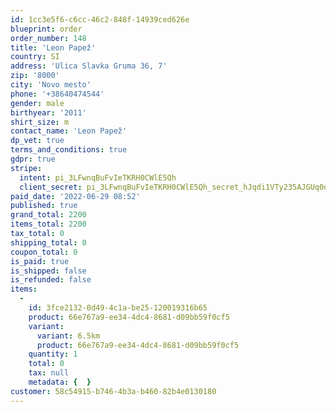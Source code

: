 ```yaml
---
id: 1cc3e5f6-c6cc-46c2-848f-14939ced626e
blueprint: order
order_number: 148
title: 'Leon Papež'
country: SI
address: 'Ulica Slavka Gruma 36, 7'
zip: '8000'
city: 'Novo mesto'
phone: '+38640474544'
gender: male
birthyear: '2011'
shirt_size: m
contact_name: 'Leon Papež'
dp_vet: true
terms_and_conditions: true
gdpr: true
stripe:
  intent: pi_3LFwnqBuFvIeTKRH0CWlE5Qh
  client_secret: pi_3LFwnqBuFvIeTKRH0CWlE5Qh_secret_hJqdi1VTy235AJGUq0q2tottD
paid_date: '2022-06-29 08:52'
published: true
grand_total: 2200
items_total: 2200
tax_total: 0
shipping_total: 0
coupon_total: 0
is_paid: true
is_shipped: false
is_refunded: false
items:
  -
    id: 3fce2132-0d49-4c1a-be25-120019316b65
    product: 66e767a9-ee34-4dc4-8681-d09bb59f0cf5
    variant:
      variant: 6.5km
      product: 66e767a9-ee34-4dc4-8681-d09bb59f0cf5
    quantity: 1
    total: 0
    tax: null
    metadata: {  }
customer: 58c54915-b746-4b3a-b460-82b4e0130180
---
```

